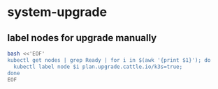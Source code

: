 # system-upgrade

## label nodes for upgrade manually

```sh
bash <<'EOF'
kubectl get nodes | grep Ready | for i in $(awk '{print $1}'); do
  kubectl label node $i plan.upgrade.cattle.io/k3s=true;
done
EOF
```
